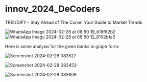# innov_2024_DeCoders

TRENDIFY - Stay Ahead of The Curve: Your Guide to Market Trends


![WhatsApp Image 2024-02-28 at 08 50 19_b18f82b2](https://github.com/ojasvidoye/innov_2024_DeCoders/assets/123376306/2d96c860-19a3-4954-a8c5-704cf31d8e68)      ![WhatsApp Image 2024-02-28 at 08 50 12_8102bfa3](https://github.com/ojasvidoye/innov_2024_DeCoders/assets/123376306/e19ab905-52fc-4d6f-ab2f-352abd9fd86e)

Here is some analysis for the given banks in graph form:

![Screenshot 2024-02-28 083527](https://github.com/ojasvidoye/innov_2024_DeCoders/assets/123376306/3ef17377-0cb2-4913-9ad6-be682b7d52f1)


![Screenshot 2024-02-28 083453](https://github.com/ojasvidoye/innov_2024_DeCoders/assets/123376306/49ec69e6-56a4-4500-9bf2-3a1e5d027ffe)


![Screenshot 2024-02-28 083606](https://github.com/ojasvidoye/innov_2024_DeCoders/assets/123376306/45584094-f573-4769-97d1-dab23b797674)
